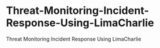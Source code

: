 # Threat-Monitoring-Incident-Response-Using-LimaCharlie
Threat Monitoring Incident Response Using LimaCharlie
